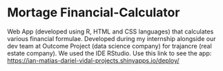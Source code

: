 # Mortage Financial-Calculator
Web App (developed using R, HTML and CSS languages) that calculates various financial formulae. Developed during my internship alongside our dev team at Outcome Project (data science company) for trajancre (real estate company). We used the IDE RStudio.
Use this link to see the app: https://ian-matias-dariel-vidal-projects.shinyapps.io/deploy/
